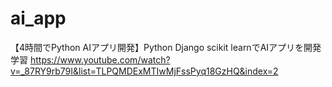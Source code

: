 # ai_app
【4時間でPython AIアプリ開発】Python Django scikit learnでAIアプリを開発　学習
https://www.youtube.com/watch?v=_87RY9rb79I&list=TLPQMDExMTIwMjFssPyq18GzHQ&index=2

